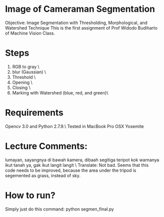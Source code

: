 # Image of Cameraman Segmentation
Objective: Image Segmentation with Thresholding, Morphological, and Watershed Technique
This is the first assignment of Prof Widodo Budiharto of Machine Vision Class. 

# Steps 
1. RGB to gray \\
2. blur (Gaussian) \\
3. Threshold \\
4. Opening \\
5. Closing \\
6. Marking with Watershed (blue, red, and green)\\

# Requirements
Opencv 3.0 and Python 2.7.9.\\
Tested in MacBook Pro OSX Yosemite 

# Lecture Comments: 
lumayan, sayangnya di bawah kamera, dibaah segitiga teripot kok warnanya ikut tanah ya, gak ikut langit langit \\
Translate: 
Not bad. Seems that this code needs to be improved, because the area under the tripod is segemented as grass, instead of sky. 

# How to run? 
Simply just do this command: python segmen_final.py
